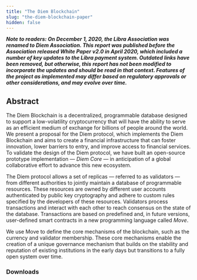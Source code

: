 ```yaml
---
title: "The Diem Blockchain"
slug: "the-diem-blockchain-paper"
hidden: false
---
```

***Note to readers: On December 1, 2020, the Libra Association was renamed to Diem Association. This report was published before the Association released White Paper v2.0 in April 2020, which included a number of key updates to the Libra payment system. Outdated links have been removed, but otherwise, this report has not been modified to incorporate the updates and should be read in that context. Features of the project as implemented may differ based on regulatory approvals or other considerations, and may evolve over time.***

## Abstract

The Diem Blockchain is a decentralized, programmable database designed to support a low-volatility cryptocurrency that will have the ability to serve as an efficient medium of exchange for billions of people around the world. We present a proposal for the Diem protocol, which implements the Diem Blockchain and aims to create a financial infrastructure that can foster innovation, lower barriers to entry, and improve access to financial services. To validate the design of the Diem protocol, we have built an open-source prototype implementation — _Diem Core_ — in anticipation of a global collaborative effort to advance this new ecosystem.

The Diem protocol allows a set of replicas — referred to as validators — from different authorities to jointly maintain a database of programmable resources. These resources are owned by different user accounts authenticated by public key cryptography and adhere to custom rules specified by the developers of these resources. Validators process transactions and interact with each other to reach consensus on the state of the database. Transactions are based on predefined and, in future versions, user-defined smart contracts in a new programming language called _Move_.

We use Move to define the core mechanisms of the blockchain, such as the currency and validator membership. These core mechanisms enable the creation of a unique governance mechanism that builds on the stability and reputation of existing institutions in the early days but transitions to a fully open system over time.

### Downloads
<PublicationLink
  image="https://diem-developers-components.netlify.app/images/diem-blockchain-pdf.png"
  doc_link="https://diem-developers-components.netlify.app/papers/the-diem-blockchain/2020-05-26.pdf"
  title="The Diem Blockchain"
/>
